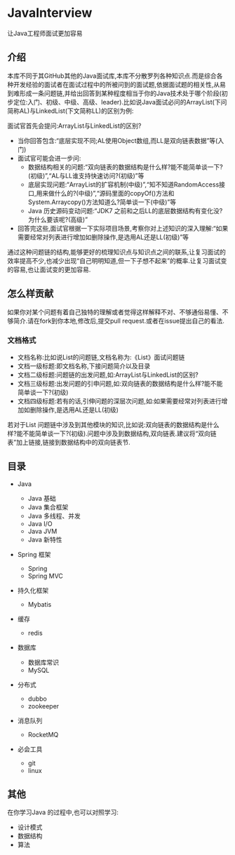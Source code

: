 # JavaInterview
让Java工程师面试更加容易

## 介绍
本库不同于其GitHub其他的Java面试库,本库不分散罗列各种知识点.而是综合各种开发经验的面试者在面试过程中的所被问到的面试题,依据面试题的相关性,从易到难形成一条问题链,并给出回答到某种程度相当于你的Java技术处于哪个阶段(初步定位:入门、初级、中级、高级、leader).比如说Java面试必问的ArrayList(下问简称AL)与LinkedList(下文简称LL)的区别为例:

面试官首先会提问:ArrayList与LinkedList的区别?
- 当你回答包含:“底层实现不同;AL使用Object数组,而LL是双向链表数据”等(入门)
- 面试官可能会进一步问:
  - 数据结构相关的问题:“双向链表的数据结构是什么样?能不能简单谈一下?(初级)”,“AL与LL谁支持快速访问?(初级)”等
  - 底层实现问题:“ArrayList的扩容机制(中级)”,“知不知道RandomAccess接口,用来做什么的?(中级)”,“源码里面的copyOf()方法和System.Arraycopy()方法知道么?简单谈一下(中级)”等
  - Java 历史源码变动问题:“JDK7 之前和之后LL的底层数据结构有变化没?为什么要该呢?(高级)”
- 回答完这些,面试官根据一下实际项目场景,考察你对上述知识的深入理解:“如果需要经常对列表进行增加如删除操作,是选用AL还是LL(初级)”等

通过这种问题链的结构,能够更好的梳理知识点与知识点之间的联系,让复习面试的效率提高不少,也减少出现“自己明明知道,但一下子想不起来”的概率.让复习面试变的容易,也让面试变的更加容易.

## 怎么样贡献
如果你对某个问题有着自己独特的理解或者觉得这样解释不对、不够通俗易懂、不够简介.请在fork到你本地,修改后,提交pull request.或者在issue提出自己的看法.

### 文档格式
- 文档名称:比如说List的问题链,文档名称为:《List》面试问题链
- 文档一级标题:即文档名称,下接问题简介以及目录
- 文档二级标题:问题链的出发问题,如:ArrayList与LinkedList的区别?
- 文档三级标题:出发问题的引申问题,如:双向链表的数据结构是什么样?能不能简单谈一下?(初级)
- 文档四级标题:若有的话,引伸问题的深层次问题,如:如果需要经常对列表进行增加如删除操作,是选用AL还是LL(初级)

若对于List 问题链中涉及到其他模块的知识,比如说:双向链表的数据结构是什么样?能不能简单谈一下?(初级).问题中涉及到数据结构,双向链表.建议将“双向链表”加上链接,链接到数据结构中的双向链表节.


## 目录
- Java 
  - Java 基础
  - Java 集合框架
  - Java 多线程、并发
  - Java I/O
  - Java JVM
  - Java 新特性

- Spring 框架
  - Spring
  - Spring MVC

- 持久化框架
  - Mybatis
  
- 缓存
  - redis

- 数据库
  - 数据库常识
  - MySQL

- 分布式
  - dubbo
  - zookeeper

- 消息队列
  - RocketMQ

- 必会工具
  - git
  - linux

## 其他
在你学习Java 的过程中,也可以对照学习:
- 设计模式
- 数据结构
- 算法